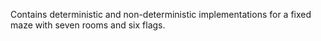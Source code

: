 Contains deterministic and non-deterministic implementations for a fixed maze with seven rooms and six flags.
